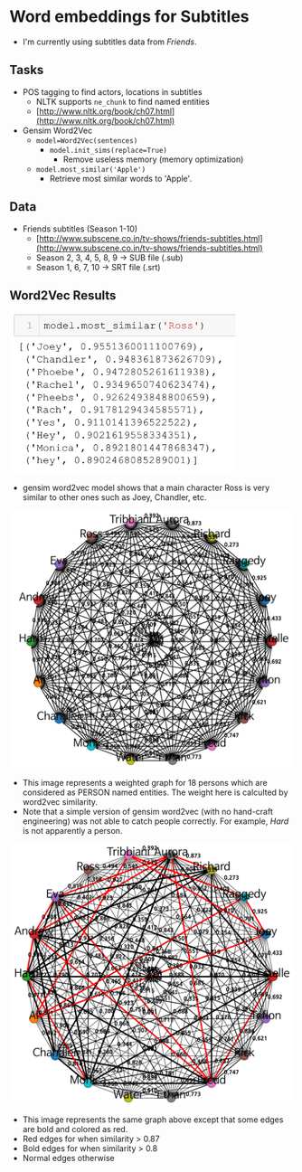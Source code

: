 # Word embeddings for Subtitles

- I'm currently using subtitles data from *Friends*.

## Tasks
- POS tagging to find actors, locations in subtitles
  - NLTK supports `ne_chunk` to find named entities
  - [http://www.nltk.org/book/ch07.html](http://www.nltk.org/book/ch07.html)
- Gensim Word2Vec   
  - `model=Word2Vec(sentences)`     
    - `model.init_sims(replace=True)`       
      - Remove useless memory (memory optimization)   
  - `model.most_similar('Apple')`     
    - Retrieve most similar words to 'Apple'.

## Data
- Friends subtitles (Season 1-10)
  - [http://www.subscene.co.in/tv-shows/friends-subtitles.html](http://www.subscene.co.in/tv-shows/friends-subtitles.html)
  - Season 2, 3, 4, 5, 8, 9 -> SUB file (.sub)
  - Season 1, 6, 7, 10 -> SRT file (.srt)

## Word2Vec Results
<img src="./results/img/Most-related-to-Ross.PNG" width="400">

- gensim word2vec model shows that a main character Ross is very similar to other ones such as Joey, Chandler, etc.

<img src="./results/img/18person.PNG" width="600">

- This image represents a weighted graph for 18 persons which are considered as PERSON named entities. The weight here is calculted by word2vec similarity. 
- Note that a simple version of gensim word2vec (with no hand-craft engineering) was not able to catch people correctly. For example, *Hard* is not apparently a person.

<img src="./results/img/colored-18person.PNG" width="600">

- This image represents the same graph above except that some edges are bold and colored as red. 
- Red edges for when similarity > 0.87 
- Bold edges for when similarity > 0.8
- Normal edges otherwise